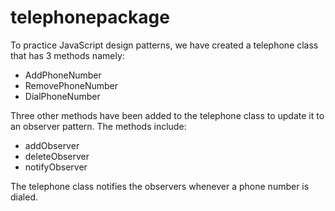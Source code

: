 # telephonepackage

To practice JavaScript design patterns, we have created a telephone class that has 3 methods namely:

- AddPhoneNumber
- RemovePhoneNumber
- DialPhoneNumber

Three other methods have been added to the telephone class to update it to an observer pattern. The methods include:

- addObserver
- deleteObserver
- notifyObserver

The telephone class notifies the observers whenever a phone number is dialed.
